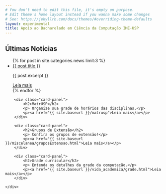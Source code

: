 ```yaml
---
# You don't need to edit this file, it's empty on purpose.
# Edit theme's home layout instead if you wanna make some changes
# See: https://jekyllrb.com/docs/themes/#overriding-theme-defaults
layout: experimental
title: Apoio ao Bacharelado em Ciência da Computação IME-USP
---
```


<!--
<div class="topic1 offset-m2">
    {% for post in site.categories.news %}
        <div class="card-panel">    
            <div class="item">
                <h3><a href="{{post.url | prepend: site.baseurl}}">{{ post.title }}</a></h3>
                {{ post.excerpt }}
                <p><a href="{{post.url | prepend: site.baseurl}}">Leia mais</a></p>
            </div>
        </div>
    {% endfor %}
</div>

<div class="topic1">
    <div class="card-panel">    
        <h2>MatrUSP</h2>
        <p> Organize sua grade de horários das disciplinas.</p>
        <p><a href="{{ site.baseurl }}/matrusp">Leia mais</a></p>
    </div>

    <div class="card-panel">    
        <h2>Yggdrasil</h2>
        <p> Entenda as trilhas que você pode optar no curso!</p>
        <p><a href="http://bcc.ime.usp.br/yggdrasil/">Leia mais</a></p>
    </div>

    <div class="card-panel">    
        <h2>Grade curricular</h2>
        <p> Entenda os detalhes da grade da computação.</p>
        <p><a href="http://bcc.ime.usp.br/principal/grade.html">Leia mais</a></p>
    </div>
</div>

<div class="topic2">
    <div class="card-panel">    
        <h2>Depósito de TCCs</h2>
        {% for post in site.categories.tcc %}
            <div class="item">
                <h3>{{ post.title }}</h3>
                <p>
                {{ post.excerpt }}
                </p>
                <p><a href="{{post.url | prepend: site.baseurl}}">Leia mais</a></p>
            </div>
        {% endfor %}
    </div>
</div>
-->

<section>
    <div class="topic1">
        <div class="card-panel">
            <h2>Últimas Notícias</h2>
            <ul class="collection">
                {% for post in site.categories.news limit:3 %}
                <li class="collection-item">
                    <span class="title"><a href="{{post.url | prepend: site.baseurl}}">{{ post.title }}</a></span>
                    <p> {{ post.excerpt }} </p>
                    <a href="{{post.url | prepend: site.baseurl}}">Leia mais</a>
                </li>
                {% endfor %}
            </ul>
        </div>
    </div>
</section>

<section>
    <div class="topic1">

        <div class="card-panel">    
            <h2>MatrUSP</h2>
            <p> Organize sua grade de horários das disciplinas.</p>
            <p><a href="{{ site.baseurl }}/matrusp">Leia mais</a></p>
        </div>

        <div class="card-panel">    
            <h2>Grupos de Extensão</h2>
            <p> Confira os grupos de extensão!</p>
            <p><a href="{{ site.baseurl }}/miscelanea/gruposExtensao.html">Leia mais</a></p>
        </div>

        <div class="card-panel">    
            <h2>Grade curricular</h2>
            <p> Entenda os detalhes da grade da computação.</p>
            <p><a href="{{ site.baseurl }}/vida_academica/grade.html">Leia mais</a></p>
        </div>

    </div>
</section>
